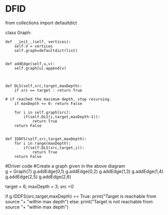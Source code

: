 # DFID
from collections import defaultdict
 
class Graph:
 
	def __init__(self, vertices):
		self.V = vertices
		self.graph=defaultdict(list)
 
 
	def addEdge(self,u,v):
		self.graph[u].append(v)
 
 
 
	def DLS(self,src,target,maxDepth):
		if src == target : return True
 
	# if reached the maximum depth, stop recursing.
		if maxDepth <= 0: return False
 
		for i in self.graph[src]:
			if(self.DLS(i,target,maxDepth-1)):
				return True
		return False
 
 
	def IDDFS(self,src,target,maxDepth):
		for i in range(maxDepth):
			if(self.DLS(src,target,i)):
				return True
		return False
 
 
 
 
#Driver code
#Create a graph given in the above diagram	
g = Graph(7)
g.addEdge(0,1)
g.addEdge(0,2)
g.addEdge(1,3)
g.addEdge(1,4)
g.addEdge(2,5)
g.addEdge(2,6)
 
target = 6; maxDepth = 3; src =0 
 
if g.IDDFS(src,target,maxDepth) == True:
	print("Target is reachable from source "+ "within max depth")
else:
	print("Target is  not reachable from source "+ "within max depth")
 
 
